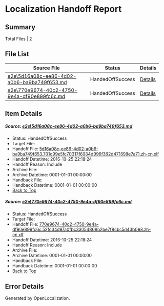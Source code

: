 # <a name='report-top'></a> Localization Handoff Report

## Summary
 Total Files | 2

## File List
 Source File | Status | Details 
 ----------- | ------ | ------- 
 [e2e\5d16a08c-ee86-4d02-a0b6-ba9ba749f653.md](https://github.com/OpenLocalizationTestOrg/ol-test0/blob/a6e3680c29f1660039fa137510535f3ecb052737/e2e/5d16a08c-ee86-4d02-a0b6-ba9ba749f653.md) | HandedOffSuccess | [Details](#a0a2a651a45e820a01cc762b64efa24ece9556ad1)
 [e2e\770e9674-40c2-4750-9e4a-df90e899fc6c.md](https://github.com/OpenLocalizationTestOrg/ol-test0/blob/a6e3680c29f1660039fa137510535f3ecb052737/e2e/770e9674-40c2-4750-9e4a-df90e899fc6c.md) | HandedOffSuccess | [Details](#ff1d48185e6e9eade4254486d8ee5b1fcf4b17612)

## Item Details
##### <a name='a0a2a651a45e820a01cc762b64efa24ece9556ad1'></a> Source: [e2e\5d16a08c-ee86-4d02-a0b6-ba9ba749f653.md](https://github.com/OpenLocalizationTestOrg/ol-test0/blob/a6e3680c29f1660039fa137510535f3ecb052737/e2e/5d16a08c-ee86-4d02-a0b6-ba9ba749f653.md)
* Status: HandedOffSuccess
* Target File: 
* Handoff File: [5d16a08c-ee86-4d02-a0b6-ba9ba749f653.701c99e5fc70317f6034d999f362d471698e7a71.zh-cn.xlf](https://github.com/OpenLocalizationTestOrg/ol-test0-handoff/blob/14e5b276cd43eb9f0ce609d1d79a064d1b6dbe0b/ol-handoff/OpenLocalizationTestOrg/ol-test0-zhcn/shujia/high/5d16a08c-ee86-4d02-a0b6-ba9ba749f653.701c99e5fc70317f6034d999f362d471698e7a71.zh-cn.xlf)
* Handoff Datetime: 2016-10-25 22:18:24
* Handoff Reason: Include
* Archive File: 
* Archive Datetime: 0001-01-01 00:00:00
* Handback File: 
* Handback Datetime: 0001-01-01 00:00:00
* [Back to Top](#report-top)

##### <a name='ff1d48185e6e9eade4254486d8ee5b1fcf4b17612'></a> Source: [e2e\770e9674-40c2-4750-9e4a-df90e899fc6c.md](https://github.com/OpenLocalizationTestOrg/ol-test0/blob/a6e3680c29f1660039fa137510535f3ecb052737/e2e/770e9674-40c2-4750-9e4a-df90e899fc6c.md)
* Status: HandedOffSuccess
* Target File: 
* Handoff File: [770e9674-40c2-4750-9e4a-df90e899fc6c.52fc34d97a0fbc33054868b2be7f8cbc5d43b098.zh-cn.xlf](https://github.com/OpenLocalizationTestOrg/ol-test0-handoff/blob/14e5b276cd43eb9f0ce609d1d79a064d1b6dbe0b/ol-handoff/OpenLocalizationTestOrg/ol-test0-zhcn/shujia/high/770e9674-40c2-4750-9e4a-df90e899fc6c.52fc34d97a0fbc33054868b2be7f8cbc5d43b098.zh-cn.xlf)
* Handoff Datetime: 2016-10-25 22:18:24
* Handoff Reason: Include
* Archive File: 
* Archive Datetime: 0001-01-01 00:00:00
* Handback File: 
* Handback Datetime: 0001-01-01 00:00:00
* [Back to Top](#report-top)


## Error Details

Generated by OpenLocalization.
